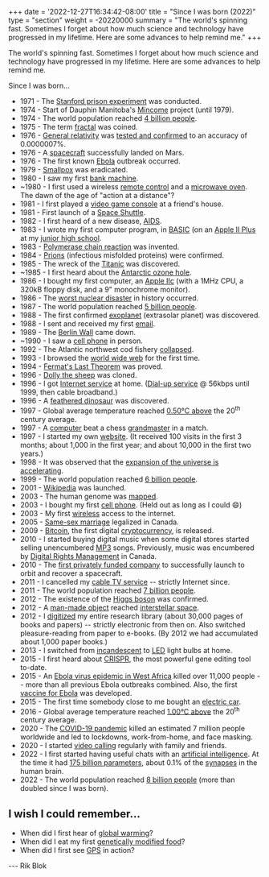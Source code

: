 +++
date = '2022-12-27T16:34:42-08:00'
title = "Since I was born (2022)"
type = "section"
weight = -20220000
summary = "The world's spinning fast.  Sometimes I forget about how much science and technology have progressed in my lifetime.  Here are some advances to help remind me."
+++

The world's spinning fast.  Sometimes I forget about how much science and technology have progressed in my lifetime.  Here are some advances to help remind me.

Since I was born...

  * 1971 - The [Stanford prison experiment](https://en.wikipedia.org/wiki/Stanford%20prison%20experiment) was conducted.
  * 1974 - Start of Dauphin Manitoba's [Mincome](https://en.wikipedia.org/wiki/Mincome) project (until 1979).
  * 1974 - The world population reached [4 billion people](https://en.wikipedia.org/wiki/World_population#Milestones_by_the_billions).
  * 1975 - The term [fractal](https://en.wikipedia.org/wiki/fractal) was coined.
  * 1976 - [General relativity](https://en.wikipedia.org/wiki/General%20relativity) was [tested and confirmed](https://en.wikipedia.org/wiki/Gravity%20Probe%20A) to an accuracy of 0.0000007%.
  * 1976 - A [spacecraft](https://en.wikipedia.org/wiki/Viking%201) successfully landed on Mars.
  * 1976 - The first known [Ebola](https://en.wikipedia.org/wiki/Ebola%20virus%20disease) outbreak occurred.
  * 1979 - [Smallpox](https://en.wikipedia.org/wiki/Smallpox) was eradicated.
  * 1980 - I saw my first [bank machine](https://en.wikipedia.org/wiki/Automated%20teller%20machine).
  * ~1980 - I first used a wireless [remote control](https://en.wikipedia.org/wiki/remote%20control) and a [microwave oven](https://en.wikipedia.org/wiki/microwave%20oven).  The dawn of the age of "action at a distance"?
  * 1981 - I first played a [video game console](https://en.wikipedia.org/wiki/Atari%202600) at a friend's house.
  * 1981 - First launch of a [Space Shuttle](https://en.wikipedia.org/wiki/Space%20Shuttle).
  * 1982 - I first heard of a new disease, [AIDS](https://en.wikipedia.org/wiki/AIDS).
  * 1983 - I wrote my first computer program, in [BASIC](https://en.wikipedia.org/wiki/BASIC) (on an [Apple II Plus](https://en.wikipedia.org/wiki/Apple_II_Plus) at my [junior high school](https://en.wikipedia.org/wiki/Education_in_Canada#Primary_and_secondary_education).
  * 1983 - [Polymerase chain reaction](https://en.wikipedia.org/wiki/Polymerase%20chain%20reaction) was invented.
  * 1984 - [Prions](https://en.wikipedia.org/wiki/Prion) (infectious misfolded proteins) were confirmed.
  * 1985 - The wreck of the [Titanic](https://en.wikipedia.org/wiki/RMS%20Titanic) was discovered.
  * ~1985 - I first heard about the [Antarctic ozone hole](https://en.wikipedia.org/wiki/Ozone_depletion#Antarctic_ozone_hole).
  * 1986 - I bought my first computer, an [Apple IIc](https://en.wikipedia.org/wiki/Apple%20IIc) (with a 1MHz CPU, a 320kB floppy disk, and a 9" monochrome monitor).
  * 1986 - The [worst nuclear disaster](https://en.wikipedia.org/wiki/Chernobyl%20disaster) in history occurred.
  * 1987 - The world population reached [5 billion people](https://en.wikipedia.org/wiki/World_population#Milestones_by_the_billions).
  * 1988 - The first confirmed [exoplanet](https://en.wikipedia.org/wiki/exoplanet) (extrasolar planet) was discovered.
  * 1988 - I sent and received my first [email](https://en.wikipedia.org/wiki/Email).
  * 1989 - The [Berlin Wall](https://en.wikipedia.org/wiki/Berlin_Wall) came down.
  * ~1990 - I saw a [cell phone](https://en.wikipedia.org/wiki/Mobile_phone) in person.
  * 1992 - The Atlantic northwest cod fishery [collapsed](https://en.wikipedia.org/wiki/Collapse%20of%20the%20Atlantic%20northwest%20cod%20fishery).
  * 1993 - I browsed the [world wide web](https://en.wikipedia.org/wiki/World%20Wide%20Web) for the first time.
  * 1994 - [Fermat's Last Theorem](https://en.wikipedia.org/wiki/Fermat's%20Last%20Theorem) was proved.
  * 1996 - [Dolly the sheep](https://en.wikipedia.org/wiki/Dolly%20the%20sheep) was cloned.
  * 1996 - I got [Internet service](https://en.wikipedia.org/wiki/Internet%20service%20provider) at home.  ([Dial-up service](https://en.wikipedia.org/wiki/Dial-up_Internet_access) @ 56kbps until 1999, then cable broadband.)
  * 1996 - A [feathered dinosaur](https://en.wikipedia.org/wiki/Sinosauropteryx) was discovered.
  * 1997 - Global average temperature reached [0.50°C above](https://www.climate.gov/graph-dashboard-global-average-surface-temperature) the 20<sup>th</sup> century average.  
  * 1997 - A [computer](https://en.wikipedia.org/wiki/IBM%20Deep%20Blue) beat a chess [grandmaster](https://en.wikipedia.org/wiki/Garry%20Kasparov) in a match.
  * 1997 - I started my own [website](https://en.wikipedia.org/wiki/Website).  (It received 100 visits in the first 3 months; about 1,000 in the first year; and about 10,000 in the first two years.)
  * 1998 - It was observed that the [expansion of the universe is accelerating](https://en.wikipedia.org/wiki/Accelerating%20universe).
  * 1999 - The world population reached [6 billion people](https://en.wikipedia.org/wiki/World_population#Milestones_by_the_billions).
  * 2001 - [Wikipedia](https://en.wikipedia.org/wiki/Wikipedia) was launched.
  * 2003 - The human genome was [mapped](https://en.wikipedia.org/wiki/Human%20Genome%20Project).
  * 2003 - I bought my first [cell phone](https://en.wikipedia.org/wiki/Mobile_phone).  (Held out as long as I could 😄)
  * 2003 - My first [wireless](https://en.wikipedia.org/wiki/Wi-Fi) access to the internet.
  * 2005 - [Same-sex marriage](https://en.wikipedia.org/wiki/Same-sex_marriage_in_Canada) legalized in Canada.
  * 2009 - [Bitcoin](https://en.wikipedia.org/wiki/Bitcoin), the first digital [cryptocurrency](https://en.wikipedia.org/wiki/cryptocurrency), is released.
  * 2010 - I started buying digital music when some digital stores started selling unencumbered [MP3](https://en.wikipedia.org/wiki/MP3) songs.  Previously, music was encumbered by [Digital Rights Management](https://en.wikipedia.org/wiki/Digital%20Rights%20Management) in Canada.  
  * 2010 - The [first privately funded company](https://en.wikipedia.org/wiki/SpaceX#Achievements) to successfully launch to orbit and recover a spacecraft.
  * 2011 - I cancelled my [cable TV service](https://en.wikipedia.org/wiki/Cable_television) -- strictly Internet since.
  * 2011 - The world population reached [7 billion people](https://en.wikipedia.org/wiki/World_population#Milestones_by_the_billions).
  * 2012 - The existence of the [Higgs boson](https://en.wikipedia.org/wiki/Higgs%20boson) was confirmed.
  * 2012 - A [man-made object](https://en.wikipedia.org/wiki/Voyager%201) reached [interstellar space](https://en.wikipedia.org/wiki/Outer_space#Interstellar_space). 
  * 2012 - I [digitized](https://en.wikipedia.org/wiki/Digitization#Analog_texts_to_digital) my entire research library (about 30,000 pages of books and papers) -- strictly electronic from then on.  Also switched pleasure-reading from paper to e-books.  (By 2012 we had accumulated about 1,000 paper books.) 
  * 2013 - I switched from [incandescent](https://en.wikipedia.org/wiki/Incandescent_light_bulb) to [LED](https://en.wikipedia.org/wiki/LED_lamp) light bulbs at home.
  * 2015 - I first heard about [CRISPR](https://en.wikipedia.org/wiki/CRISPR_gene_editing), the most powerful gene editing tool to-date.
  * 2015 - An [Ebola virus epidemic in West Africa](https://en.wikipedia.org/wiki/Ebola%20virus%20epidemic%20in%20West%20Africa) killed over 11,000 people -- more than all previous Ebola outbreaks combined.  Also, the first [vaccine for Ebola](https://en.wikipedia.org/wiki/Ebola_vaccine) was developed.
  * 2015 - The first time somebody close to me bought an [electric car](https://en.wikipedia.org/wiki/Nissan_Leaf).
  * 2016 - Global average temperature reached [1.00°C above](https://www.climate.gov/graph-dashboard-global-average-surface-temperature) the 20<sup>th</sup> century average.  
  * 2020 - The [COVID-19 pandemic](https://en.wikipedia.org/wiki/COVID-19_pandemic) killed an estimated 7 million people worldwide and led to lockdowns, work-from-home, and face masking.
  * 2020 - I started [video calling](https://en.wikipedia.org/wiki/Videotelephony) regularly with family and friends.
  * 2022 - I first started having useful chats with an [artificial intelligence](https://en.wikipedia.org/wiki/Large_language_model).  At the time it had [175 billion parameters](https://en.wikipedia.org/wiki/GPT-3), about 0.1% of the [synapses](https://en.wikipedia.org/wiki/Chemical_synapse) in the human brain.
  * 2022 - The world population reached [8 billion people](https://en.wikipedia.org/wiki/World_population#Milestones_by_the_billions) (more than doubled since I was born).
  
## I wish I could remember...

  * When did I first hear of [global warming](https://en.wikipedia.org/wiki/global%20warming)?
  * When did I eat my first [genetically modified food](https://en.wikipedia.org/wiki/genetically%20modified%20food)?
  * When did I first see [GPS](https://en.wikipedia.org/wiki/Global_Positioning_System) in action?

<!--
## Will they or won't they?

Here are promising avenues of research.  Will these discoveries turn out to be golden or just fool's gold?
-->

 --- Rik Blok
